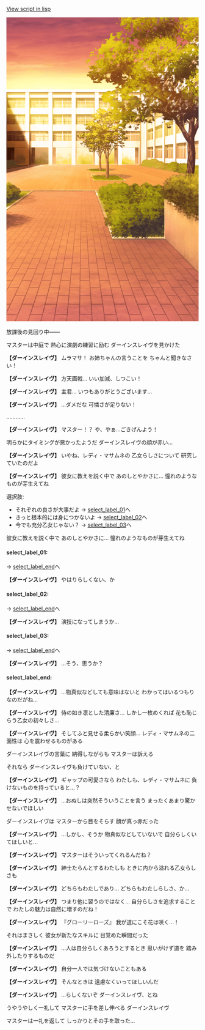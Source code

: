 [View script in lisp](../scripts/10282204.txt)

![courtyard_evening.png](../images/backgrounds/courtyard_evening.png)

放課後の見回り中――

マスターは中庭で
熱心に演劇の練習に励む
ダーインスレイヴを見かけた

**【ダーインスレイヴ】**
ムラマサ！
お姉ちゃんの言うことを
ちゃんと聞きなさい！

**【ダーインスレイヴ】**
方天画戟…
いい加減、しつこい！

**【ダーインスレイヴ】**
主君…
いつもありがとうございます…

**【ダーインスレイヴ】**
…ダメだな
可憐さが足りない！

…………

**【ダーインスレイヴ】**
マスター！？
や、やぁ…ごきげんよう！

明らかにタイミングが悪かったようだ
ダーインスレイヴの顔が赤い…

**【ダーインスレイヴ】**
いやね、レディ・マサムネの
乙女らしさについて
研究していたのだよ

**【ダーインスレイヴ】**
彼女に教えを説く中で
あのしとやかさに…
憧れのようなものが芽生えてね

選択肢:
- それぞれの良さが大事だよ → [select_label_01](#select_label_01)へ
- きっと根本的には身につかないよ → [select_label_02](#select_label_02)へ
- 今でも充分乙女じゃない？ → [select_label_03](#select_label_03)へ

彼女に教えを説く中で
あのしとやかさに…
憧れのようなものが芽生えてね

#### select_label_01:
 → [select_label_end](#select_label_end)へ

**【ダーインスレイヴ】**
やはりらしくない、か

#### select_label_02:
 → [select_label_end](#select_label_end)へ

**【ダーインスレイヴ】**
演技になってしまうか…

#### select_label_03:
 → [select_label_end](#select_label_end)へ

**【ダーインスレイヴ】**
…そう、思うか？

#### select_label_end:

**【ダーインスレイヴ】**
…物真似などしても意味はないと
わかってはいるつもりなのだがね…

**【ダーインスレイヴ】**
侍の如き凛とした清廉さ…
しかし一枚めくれば
花も恥じらう乙女の初々しさ…

**【ダーインスレイヴ】**
そしてふと見せる柔らかい笑顔…
レディ・マサムネの二面性は
心を震わせるものがある

ダーインスレイヴの言葉に
納得しながらも
マスターは訴える

それなら
ダーインスレイヴも負けていない、と

**【ダーインスレイヴ】**
ギャップの可愛さなら
わたしも、レディ・マサムネに
負けないものを持っていると…？

**【ダーインスレイヴ】**
…おぬしは突然そういうことを言う
まったくあまり驚かせないでほしい

ダーインスレイヴは
マスターから目をそらす
顔が真っ赤だった

**【ダーインスレイヴ】**
…しかし、そうか
物真似などしていないで
自分らしくいてほしいと…

**【ダーインスレイヴ】**
マスターはそういってくれるんだね？

**【ダーインスレイヴ】**
紳士たらんとするわたしも
ときに内から溢れる乙女らしさも

**【ダーインスレイヴ】**
どちらもわたしであり…
どちらもわたしらしさ、か…

**【ダーインスレイヴ】**
つまり他に習うのではなく…
自分らしさを追求することで
わたしの魅力は自然に増すのだね！

**【ダーインスレイヴ】**
『グローリーローズ』
我が道にこそ花は咲く…！

それはまさしく
彼女が新たなスキルに
目覚めた瞬間だった

**【ダーインスレイヴ】**
…人は自分らしくあろうとするとき
思いがけず道を
踏み外したりするものだ

**【ダーインスレイヴ】**
自分一人では気づけないこともある

**【ダーインスレイヴ】**
そんなときは
遠慮なくいってほしいんだ

**【ダーインスレイヴ】**
…らしくないぞ
ダーインスレイヴ、とね

うやうやしく一礼して
マスターに手を差し伸べる
ダーインスレイヴ

マスターは一礼を返して
しっかりとその手を取った…